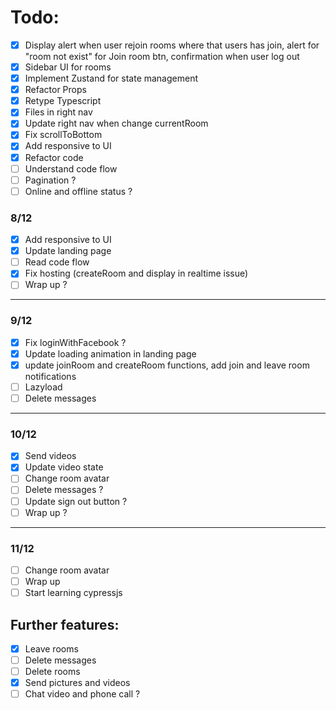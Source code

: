 # Todo:
- [x] Display alert when user rejoin rooms where that users has join, 
alert for "room not exist" for Join room btn,
confirmation when user log out
- [x] Sidebar UI for rooms
- [x] Implement Zustand for state management
- [x] Refactor Props
- [x] Retype Typescript
- [x] Files in right nav
- [x] Update right nav when change currentRoom
- [x] Fix scrollToBottom
- [x] Add responsive to UI
- [x] Refactor code
- [ ] Understand code flow
- [ ] Pagination ?
- [ ] Online and offline status ?
  
### 8/12
- [x] Add responsive to UI
- [x] Update landing page
- [ ] Read code flow
- [x] Fix hosting (createRoom and display in realtime issue)
- [ ] Wrap up ?

---
### 9/12
- [x] Fix loginWithFacebook ?
- [x] Update loading animation in landing page
- [x] update joinRoom and createRoom functions, add join and leave room notifications
- [ ] Lazyload
- [ ] Delete messages

---
### 10/12
- [x] Send videos
- [x] Update video state
- [ ] Change room avatar
- [ ] Delete messages ?
- [ ] Update sign out button ?
- [ ] Wrap up ?

---
### 11/12
- [ ] Change room avatar
- [ ] Wrap up
- [ ] Start learning cypressjs

## Further features:
- [x] Leave rooms
- [ ] Delete messages
- [ ] Delete rooms
- [x] Send pictures and videos
- [ ] Chat video and phone call ?